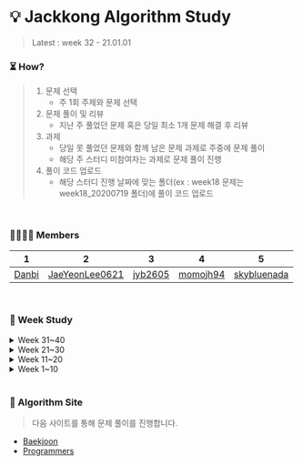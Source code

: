 # 💡 Jackkong Algorithm Study

> Latest : week 32 - 21.01.01 </br>

### :hourglass_flowing_sand: How?

>1. 문제 선택
>    - 주 1회 주제와 문제 선택
>2. 문제 풀이 및 리뷰
>    - 지난 주 풀었던 문제 혹은 당일 최소 1개 문제 해결 후 리뷰
>3. 과제
>    - 당일 못 풀었던 문제와 함께 남은 문제 과제로 주중에 문제 풀이
>    - 해당 주 스터디 미참여자는 과제로 문제 풀이 진행
>4. 풀이 코드 업로드
>    - 해당 스터디 진행 날짜에 맞는 폴더(ex : week18 문제는 week18_20200719 폴더)에 풀이 코드 업로드

</br>

### 👨‍👨‍👧‍👧 Members

| 1 | 2 | 3 | 4 | 5
| :-: | :-: | :-: | :-: | :-: |
| [Danbi](https://github.com/danbi5228) | [JaeYeonLee0621](https://github.com/JaeYeonLee0621) | [jyb2605](https://github.com/jyb2605) | [momojh94](https://github.com/momojh94) | [skybluenada](https://github.com/skybluenada) |


</br>

### :bookmark_tabs: Week Study

<details>
<summary> Week 31~40 </summary>

| Date | Today | Assignment | Memo |
| :-: | :-: | :-: | :-: |
| Week 40 (..) | []()</br> []() | []()</br> []() |  |
| Week 39 (..) | []()</br> []() | []()</br> []() |  |
| Week 38 (..) | []()</br> []() | []()</br> []() |  |
| Week 37 (..) | []()</br> []() | []()</br> []() |  |
| Week 36 (..) | []()</br> []() | []()</br> []() |  |
| Week 35 (..) | []()</br> []() | []()</br> []() |  |
| Week 34 (..) | []()</br> []() | []()</br> []() |  |
| Week 33 (..) | []()</br> []() | []()</br> []() |  |
| Week 32 (21.01.01) | [행렬 제곱](https://www.acmicpc.net/problem/10830) | [별 찍기 - 10](https://www.acmicpc.net/problem/2447) | 분할 정복 |
| Week 31 (20.12.19) | [색종이 만들기](https://www.acmicpc.net/problem/2630) | [히스토그램](https://www.acmicpc.net/problem/1725)</br> | 분할 정복 |
</details>

<details>
<summary> Week 21~30 </summary>

| Date | Today | Assignment | Memo |
| :-: | :-: | :-: | :-: |
| Week 30 (20.12.06) | [주몽](https://www.acmicpc.net/problem/1940)</br> [용액](https://www.acmicpc.net/problem/2467) | [집배원 한상덕](https://www.acmicpc.net/problem/2842) | Two Pointers |
| Week 29 (20.11.29) | [수들의 합 2](https://www.acmicpc.net/problem/2003)</br> [부분합](https://www.acmicpc.net/problem/1806)</br> [소수의 연속합](https://www.acmicpc.net/problem/1644) | [합이 0인 네 정수](https://www.acmicpc.net/problem/7453) | Two Pointers |
| Week 28 (20.11.22) | [Contact](https://www.acmicpc.net/problem/1013)</br>[잠수함식별](https://www.acmicpc.net/problem/2671)</br>[무어 기계](https://www.acmicpc.net/problem/3300) | [스러피](https://www.acmicpc.net/problem/14906) | Regular Expression |
| Week 27 (20.11.08) | [Boggle](https://www.acmicpc.net/problem/9202) | [용량 부족](https://www.acmicpc.net/problem/5446) | Trie | 
| Week 26 (20.11.01) | [전화번호 목록](https://www.acmicpc.net/problem/5052)</br> [휴대폰 자판](https://www.acmicpc.net/problem/5670) | [개미굴](https://www.acmicpc.net/problem/14725)</br>  | Trie |
| Week 25 (20.10.25) | [학교 탐방하기](https://www.acmicpc.net/problem/13418)</br> | [행성 터널](https://www.acmicpc.net/problem/2887) | MST |
| Week 24 (20.10.17) | [레드 블루 스패닝 트리](https://www.acmicpc.net/problem/4792) | | MST |
| Week 23 (20.10.03) | [프렌즈4블록](https://programmers.co.kr/learn/courses/30/lessons/17679)</br> [다트 게임](https://programmers.co.kr/learn/courses/30/lessons/17682) |  | 프로그래머스 2018 Kakao 1차 |
| Week 22 (20.09.20) | [비밀 지도](https://programmers.co.kr/learn/courses/30/lessons/17681)</br> [뉴스 클러스터링](https://programmers.co.kr/learn/courses/30/lessons/17677)</br> [캐시](https://programmers.co.kr/learn/courses/30/lessons/17680) | | 프로그래머스 2018 Kakao 1차 |
| Week 21 (20.08.15) | [파티](https://www.acmicpc.net/problem/1238) | [도시 분할 계획](https://www.acmicpc.net/problem/1647)</br> [전력난](https://www.acmicpc.net/problem/6497) | Floyd Warshall, MST |
</details>


<details>
<summary> Week 11~20 </summary>

| Date | Today | Assignment | Memo |
| :-: | :-: | :-: | :-: |
| Week 20 (20.08.02) | [바이러스](https://www.acmicpc.net/problem/2606) | [케빈 베이컨의 6단계 법칙](https://www.acmicpc.net/problem/1389)</br> [역사](https://www.acmicpc.net/problem/1613) | Floyd Warshall |
| Week 19 (20.07.26) | [동전 2](https://www.acmicpc.net/problem/2294) | [내려가기](https://www.acmicpc.net/problem/2096)</br> [암호 코드](https://www.acmicpc.net/problem/2011) | DP |
| Week 18 (20.07.19) | [스티커](https://www.acmicpc.net/problem/9465) | [다리 놓기](https://www.acmicpc.net/problem/1010)</br> [LCS](https://www.acmicpc.net/problem/9251) | DP |
| Week 17 (20.07.12) | [정수 삼각형](https://www.acmicpc.net/problem/1932) | [포도주 시식](https://www.acmicpc.net/problem/2156)</br> [퇴사](https://www.acmicpc.net/problem/14501) | DP |
| Week 16 (20.07.04) | [1, 2, 3 더하기](https://www.acmicpc.net/problem/9095) | [2xn 타일링](https://www.acmicpc.net/problem/11726)</br> [1로 만들기](https://www.acmicpc.net/problem/1463) | DP |
| Week 15 (20.06.27) | [랜선 자르기](https://www.acmicpc.net/problem/1654) | [K번째 수](https://www.acmicpc.net/problem/1300)</br> [가장 긴 증가하는 부분 수열 2](https://www.acmicpc.net/problem/12015) | Binary Search |
| Week 14 (20.06.21) | [공유기 설치](https://www.acmicpc.net/problem/2110) | [나무 자르기](https://www.acmicpc.net/problem/2805)</br> [수 찾기](https://www.acmicpc.net/problem/1920) | Binary Search |
| Week 13 (20.06.14) | [예산](https://programmers.co.kr/learn/courses/30/lessons/43237) | [입국 심사](https://programmers.co.kr/learn/courses/30/lessons/43238)<br> [징검 다리](https://programmers.co.kr/learn/courses/30/lessons/43236) | Binary Search |
| Week 12 (20.06.07) | [나이트의 이동](https://www.acmicpc.net/problem/7562) | [안전 영역](https://www.acmicpc.net/problem/2468)</br> [DSLR](https://www.acmicpc.net/problem/9019) | DFS, BFS |
| Week 11 (20.05.31) | [토마토](https://www.acmicpc.net/problem/7576) | [숨바꼭질](https://www.acmicpc.net/problem/1697)</br> [연결 요소의 개수](https://www.acmicpc.net/problem/11724) | DFS, BFS |
</details>

<details>
<summary> Week 1~10 </summary>

| Date | Today | Assignment | Memo |
| :-: | :-: | :-: | :-: |
| Week 10 (20.05.24) | [팰린드롬 만들기](https://www.acmicpc.net/problem/1213) | [체스판 다시 칠하기](https://www.acmicpc.net/problem/1018)</br> [연구소](https://www.acmicpc.net/problem/14502) | Implementation, Brute Force |
| Week 9 (20.05.17) | [타겟 넘버](https://programmers.co.kr/learn/courses/30/lessons/43165)</br> [네트워크](https://programmers.co.kr/learn/courses/30/lessons/43162) | [단어변환](https://programmers.co.kr/learn/courses/30/lessons/43163)</br> [여행경로](https://programmers.co.kr/learn/courses/30/lessons/43164) | DFS, BFS |
| Week 8 (20.05.10) | [구명보트](https://programmers.co.kr/learn/courses/30/lessons/42885) | [단속카메라](https://programmers.co.kr/learn/courses/30/lessons/42884)</br> [저울](https://programmers.co.kr/learn/courses/30/lessons/42886) | Greedy |
| Week 7 (20.04.26) | [완주하지 못한 선수](https://programmers.co.kr/learn/courses/30/lessons/42576) | [전화번호 목록](https://programmers.co.kr/learn/courses/30/lessons/42577)</br> [위장](https://programmers.co.kr/learn/courses/30/lessons/42578)</br> [배스트 엘범](https://programmers.co.kr/learn/courses/30/lessons/42579) | Hash |
| Week 6 (20.04.19) | | [나무 재테크](https://www.acmicpc.net/problem/16235) | Implementation |
| Week 5 (20.04.12) | [체육복](https://programmers.co.kr/learn/courses/30/lessons/42862) | [조이스틱](https://programmers.co.kr/learn/courses/30/lessons/42860)</br> [큰 수 만들기](https://programmers.co.kr/learn/courses/30/lessons/42883)</br> [섬 연결하기](https://programmers.co.kr/learn/courses/30/lessons/42861) | Greedy |
| Week 4 (20.04.05) | [더 맵게](https://programmers.co.kr/learn/courses/30/lessons/42626) | [라면공장](https://programmers.co.kr/learn/courses/30/lessons/42629)</br> [디스크 컨트롤러](https://programmers.co.kr/learn/courses/30/lessons/42627)</br> [이중우선순위큐](https://programmers.co.kr/learn/courses/30/lessons/42628) | Heep |
| Week 3 (20.03.28) | [K번째 수](https://programmers.co.kr/learn/courses/30/lessons/42748) | [쇠막대기](https://programmers.co.kr/learn/courses/30/lessons/42585)</br> [주식가격](https://programmers.co.kr/learn/courses/30/lessons/42584)</br> [가장 큰 수](https://programmers.co.kr/learn/courses/30/lessons/42746)</br> [H-index](https://programmers.co.kr/learn/courses/30/lessons/42747) | Sorting, Stack |
| Week 2 (20.03.22) | [탑](https://programmers.co.kr/learn/courses/30/lessons/42588) | [다리를 지나는 트럭](https://programmers.co.kr/learn/courses/30/lessons/42583)</br> [기능개발](https://programmers.co.kr/learn/courses/30/lessons/42586)</br> [프린터](https://programmers.co.kr/learn/courses/30/lessons/42587) | Stack, Queue |
| Week 1 (20.03.15) | [DFS와 BFS](https://www.acmicpc.net/problem/1260) | [로또](https://www.acmicpc.net/problem/6603)</br> [적록색약](https://www.acmicpc.net/problem/10026) | DFS, BFS, Backtracking |

</details>

</br>

### :pushpin: Algorithm Site

> 다음 사이트를 통해 문제 풀이를 진행합니다.

- [Baekjoon](https://www.acmicpc.net/)</br>
- [Programmers](https://programmers.co.kr/learn/challenges?tab=all_challenges)
